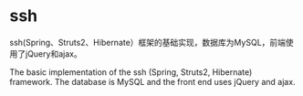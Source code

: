 # ssh
ssh(Spring、Struts2、Hibernate）框架的基础实现，数据库为MySQL，前端使用了jQuery和ajax。

The basic implementation of the ssh (Spring, Struts2, Hibernate) framework. The database is MySQL and the front end uses jQuery and ajax.
